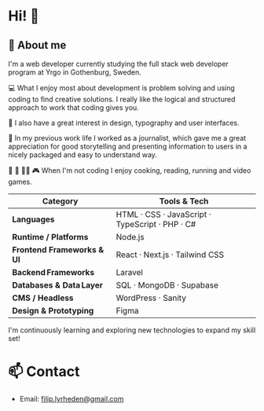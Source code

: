 # Hi! 👋

## 🤠 About me
I'm a web developer currently studying the full stack web developer program at Yrgo in Gothenburg, Sweden. 

💻 What I enjoy most about development is problem solving and using coding to find creative solutions. I really like the logical and structured approach to work that coding gives you.

🎨 I also have a great interest in design, typography and user interfaces. 

📰 In my previous work life I worked as a journalist, which gave me a great appreciation for good storytelling and presenting information to users in a nicely packaged and easy to understand way.

🍲 📖 🏃‍♂️ 🎮 When I'm not coding I enjoy cooking, reading, running and video games.

| Category                     | Tools & Tech                                                   |
| ---------------------------- | -------------------------------------------------------------- |
| **Languages**                | HTML · CSS · JavaScript · TypeScript · PHP · C# |
| **Runtime / Platforms**      | Node.js                                                    |
| **Frontend Frameworks & UI** | React · Next.js · Tailwind CSS                         |
| **Backend Frameworks**       | Laravel |
| **Databases & Data Layer**   | SQL · MongoDB · Supabase              |
| **CMS / Headless**           | WordPress · Sanity                                      |
| **Design & Prototyping**     | Figma                                                      |


I'm continuously learning and exploring new technologies to expand my skill set!

# 📫 Contact

- Email: filip.lyrheden@gmail.com
